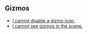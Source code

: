 ## Gizmos
- [I cannot disable a gizmo icon.](Gizmos/Disabling%20Icons.md)
- [I cannot see gizmos in the scene.](Gizmos/Enabling%20Gizmos.md)